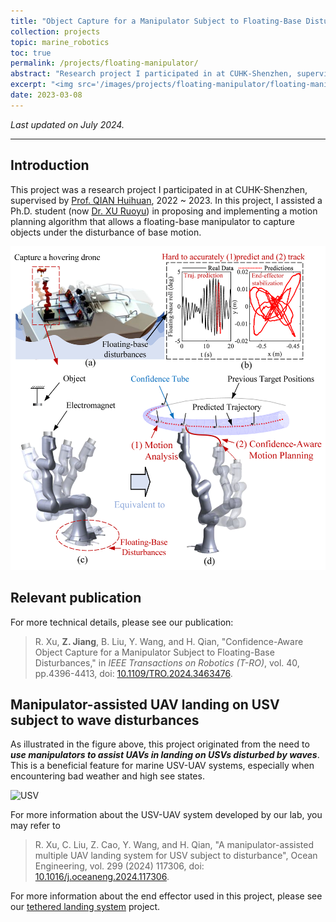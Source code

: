 ```yaml
---
title: "Object Capture for a Manipulator Subject to Floating-Base Disturbances"
collection: projects
topic: marine_robotics
toc: true
permalink: /projects/floating-manipulator/
abstract: "Research project I participated in at CUHK-Shenzhen, supervised by <a href='https://sse.cuhk.edu.cn/en/faculty/qianhuihuan'>Prof. QIAN Huihuan</a>, 2022 ~ 2023. In this project, I assisted a Ph.D. student in proposing and implementing a motion planning algorithm that allows a floating-base manipulator to capture objects under the disturbance of base motion." 
excerpt: "<img src='/images/projects/floating-manipulator/floating-manipulator.gif' width='700px'>"
date: 2023-03-08
---
```



*Last updated on July 2024.*

---

## Introduction

This project was a research project I participated in at CUHK-Shenzhen, supervised by [Prof. QIAN Huihuan](https://sse.cuhk.edu.cn/en/faculty/qianhuihuan), 2022 ~ 2023. In this project, I assisted a Ph.D. student (now [Dr. XU Ruoyu](https://xuruoyuroy.github.io/)) in proposing and implementing a motion planning algorithm that allows a floating-base manipulator to capture objects under the disturbance of base motion.

![task](/images/projects/floating-manipulator/task.png)

## Relevant publication

For more technical details, please see our publication:
>R. Xu, **Z. Jiang**, B. Liu, Y. Wang, and H. Qian, "Confidence-Aware Object Capture for a Manipulator Subject to Floating-Base Disturbances," in _IEEE Transactions on Robotics (T-RO)_, vol. 40, pp.4396-4413, doi: [10.1109/TRO.2024.3463476](https://doi.org/10.1109/TRO.2024.3463476).

## Manipulator-assisted UAV landing on USV subject to wave disturbances

As illustrated in the figure above, this project originated from the need to **_use manipulators to assist UAVs in landing on USVs disturbed by waves_**. This is a beneficial feature for marine USV-UAV systems, especially when encountering bad weather and high see states.


![USV](/images/projects/floating-manipulator/usv.gif)

For more information about the USV-UAV system developed by our lab, you may refer to 
> R. Xu, C. Liu, Z. Cao, Y. Wang, and H. Qian, "A manipulator-assisted multiple UAV landing system for USV subject to disturbance", Ocean Engineering, vol. 299 (2024) 117306, doi: [10.1016/j.oceaneng.2024.117306](https://doi.org/10.1016/j.oceaneng.2024.117306).

For more information about the end effector used in this project, please see our [tethered landing system](/projects/tethered-landing/) project.